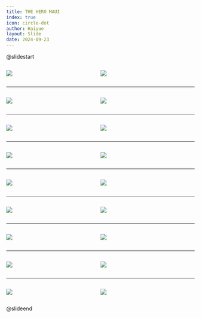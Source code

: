 ```yaml
---
title: THE HERO MAUI
index: true
icon: circle-dot
author: Haiyue
layout: Slide
date: 2024-09-23
---
```

 
@slidestart

<div style="display:flex">
<div style="flex:1">

![](/reading/english/Level-W/THE%20HERO%20MAUI/001.webp)
</div>
<div style="flex:1">

![](/reading/english/Level-W/THE%20HERO%20MAUI/002.webp)
</div>
</div>

---

<div style="display:flex">
<div style="flex:1">

![](/reading/english/Level-W/THE%20HERO%20MAUI/003.webp)
</div>
<div style="flex:1">

![](/reading/english/Level-W/THE%20HERO%20MAUI/004.webp)
</div>
</div>

---

<div style="display:flex">
<div style="flex:1">

![](/reading/english/Level-W/THE%20HERO%20MAUI/005.webp)
</div>
<div style="flex:1">

![](/reading/english/Level-W/THE%20HERO%20MAUI/006.webp)
</div>
</div>

---

<div style="display:flex">
<div style="flex:1">

![](/reading/english/Level-W/THE%20HERO%20MAUI/007.webp)
</div>
<div style="flex:1">

![](/reading/english/Level-W/THE%20HERO%20MAUI/008.webp)
</div>
</div>

---

<div style="display:flex">
<div style="flex:1">

![](/reading/english/Level-W/THE%20HERO%20MAUI/009.webp)
</div>
<div style="flex:1">

![](/reading/english/Level-W/THE%20HERO%20MAUI/010.webp)
</div>
</div>

---

<div style="display:flex">
<div style="flex:1">

![](/reading/english/Level-W/THE%20HERO%20MAUI/011.webp)
</div>
<div style="flex:1">

![](/reading/english/Level-W/THE%20HERO%20MAUI/012.webp)
</div>
</div>

---

<div style="display:flex">
<div style="flex:1">

![](/reading/english/Level-W/THE%20HERO%20MAUI/013.webp)
</div>
<div style="flex:1">

![](/reading/english/Level-W/THE%20HERO%20MAUI/014.webp)
</div>
</div>

---

<div style="display:flex">
<div style="flex:1">

![](/reading/english/Level-W/THE%20HERO%20MAUI/015.webp)
</div>
<div style="flex:1">

![](/reading/english/Level-W/THE%20HERO%20MAUI/016.webp)
</div>
</div>

---

<div style="display:flex">
<div style="flex:1">

![](/reading/english/Level-W/THE%20HERO%20MAUI/017.webp)
</div>
<div style="flex:1">

![](/reading/english/Level-W/THE%20HERO%20MAUI/018.webp)
</div>
</div>

@slideend
